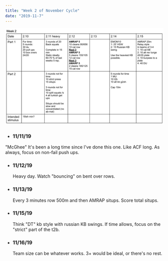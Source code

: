 ```yaml
---
title: "Week 2 of November Cycle"
date: "2019-11-7"
---
```

![workouts](week2.jpg)
*  ### 11/11/19
"McGhee" 
It's been a long time since I've done this one.  Like ACF long. As always, focus on non-fail push ups.
* ### 11/12/19
    Heavy day. Watch "bouncing" on bent over rows. 
* ### 11/13/19
    Every 3 minutes row 500m and then AMRAP situps.  Score total situps.
* ### 11/15/19
    Think "DT" kb style with russian KB swings.  If time allows, focus on the "strict" part of the t2b. 
* ### 11/16/19
    Team size can be whatever works.  3+ would be ideal, or there's no rest. 
